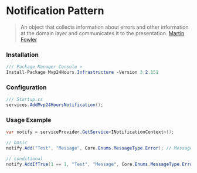 # Notification Pattern
> An object that collects information about errors and other information at the domain layer and communicates it to the presentation. [Martin Fowler](https://en.wikipedia.org/wiki/Specification_pattern)

### Installation
```csharp
/// Package Manager Console >
Install-Package Mvp24Hours.Infrastructure -Version 3.2.151
```

### Configuration
```csharp
/// Startup.cs
services.AddMvp24HoursNotification();
```

### Usage Example
```csharp
var notify = serviceProvider.GetService<INotificationContext>();

// basic
notify.Add("Test", "Message", Core.Enums.MessageType.Error); // MessageType: Success, Info, Warning, Error

// conditional 
notify.AddIfTrue(1 == 1, "Test", "Message", Core.Enums.MessageType.Error); // MessageType: Success, Info, Warning, Error
```

